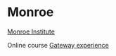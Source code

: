 # Monroe

[Monroe Institute](https://www.monroeinstitute.org/)

Online course [Gateway experience](https://www.monroeinstitute.org/products/gateway-experience)